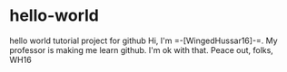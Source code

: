 # hello-world
hello world tutorial project for github
Hi,
I'm =-[WingedHussar16]-=.
My professor is making me learn github.
I'm ok with that.
Peace out, folks,
WH16
